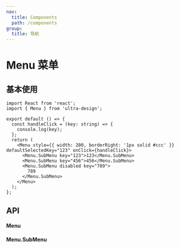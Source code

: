 ```yaml
---
nav:
  title: Components
  path: /components
group:
  title: 导航
---
```


# Menu 菜单

## 基本使用

```tsx
import React from 'react';
import { Menu } from 'ultra-design';

export default () => {
  const handleClick = (key: string) => {
    console.log(key);
  };
  return (
    <Menu style={{ width: 200, borderRight: '1px solid #ccc' }} defaultSelectedKey="123" onClick={handleClick}>
      <Menu.SubMenu key="123">123</Menu.SubMenu>
      <Menu.SubMenu key="456">456</Menu.SubMenu>
      <Menu.SubMenu disabled key="789">
        789
      </Menu.SubMenu>
    </Menu>
  );
};
```

## API

#### Menu

<API hideTitle src="./menu.tsx" />

#### Menu.SubMenu

<API hideTitle src="./sub-menu.tsx" />
